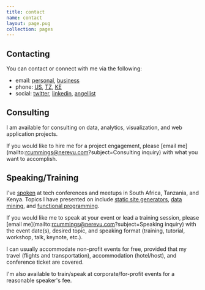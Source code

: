```yaml
---
title: contact
name: contact
layout: page.pug
collection: pages
---
```


## Contacting

You can contact or connect with me via the following:

* email: [personal](mailto:reubano@gmail.com), [business](mailto:rcummings@nerevu.com)
* phone: [US](tel:+12347382266), [TZ](tel:+255756477318), [KE](tel:+254703576035)
* social: [twitter](//twitter.com/reubano), [linkedin](//www.linkedin.com/in/reubano), [angellist](//angel.co/reubano)

## Consulting

I am available for consulting on data, analytics, visualization, and web application projects. 

If you would like to hire me for a project engagement, please [email me](mailto:rcummings@nerevu.com?subject=Consulting inquiry) with what you want to accomplish.

## Speaking/Training

I've [spoken](//lanyrd.com/profile/reubano/) at tech conferences and meetups in South Africa, Tanzania, and Kenya. Topics I have presented on include [static site generators](//speakerdeck.com/reubano/static-sites-and-generators-ftw), [data mining](//www.youtube.com/watch?v=05C_E1wyT1I), and [functional programming](//speakerdeck.com/reubano/intro-to-functional-programming). 

If you would like me to speak at your event or lead a training session, please [email me](mailto:rcummings@nerevu.com?subject=Speaking inquiry) with the event date(s), desired topic, and speaking format (training, tutorial, workshop, talk, keynote, etc.).

I can usually accommodate non-profit events for free, provided that my travel (flights and transportation), accommodation (hotel/host), and conference ticket are covered.

I'm also available to train/speak at corporate/for-profit events for a reasonable speaker's fee.
